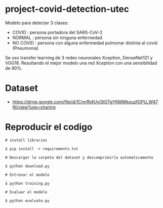 # project-covid-detection-utec

Modelo para detectar 3 clases:
- COVID    : persona portadora del SARS-CoV-2
- NORMAL   : persona sin ninguna enfermedad
- NO COVID : persona con alguna enfermedad pulmonar distinta al covid (Pneumonia)

Se uso transfer learning de 3 redes neuronales Xception, DenseNet121 y VGG16. Resultando el mejor modelo una red Xception
con una sensibilidad de 90%.




# Dataset
  - https://drive.google.com/file/d/1CmrRt4Uyl3lGTgYKMWkouzfGPU_W47Nj/view?usp=sharing


# Reproducir el codigo
    
    # install libraries
    
    $ pip install -r requirements.txt

    # Descargar la carpeta del dataset y descomprimirla automaticamente
    
    $ python download.py
    
    # Entrenar el modelo
    
    $ python training.py
    
    # Evaluar el modelo
    
    $ python evaluate.py
    